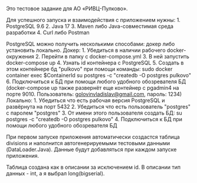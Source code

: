 Это тестовое задание для АО «РИВЦ-Пулково».

Для успешного запуска и взаимодействия с приложением нужны:
    1. PostgreSQL 9.6
    2. Java 17
    3. Maven либо Java-совместимая среда разработки
    4. Curl либо Postman

PostgreSQL можно получить несколькими способами: докер либо установить локально.
    Докер:
        1. Убедиться в наличии рабочего docker-окружения 
        2. Перейти в папку с docker-compose.yml
        3. В ней запустить docker-compose up
        4. Узнать id контейнера с PostgreSQL
        5. Создать в этом контейнере бд "pulkovo" при помощи команды: 
            sudo docker container exec $ContainerId su postgres -c "createdb -O postgres pulkovo"
        6. Подключиться к БД при помощи любого удобного обозревателя БД (docker-compose up также развернёт еще контейнер с pgadmin4 на порте 9010. Пользователь: golovinvladislav@gmail.com, пароль: 1234)
    Локально:
        1. Убедиться что есть рабочая версия PostgreSQL и развёрнута на порт 5432
        2. Убедиться что есть пользователь "postgres" c паролем "postgres"
        3. От имени этого пользователя создать БД:
            su postgres -c "createdb -O postgres pulkovo"
        4. Подключиться к БД при помощи любого удобного обозревателя БД

При первом запуске приложения автоматически создастся таблица divisions и наполнится автогенерируемыми тестовыми данными (DataLoader.Java). Данные будут добавляться при каждом запуске приложения.

Таблица создана как в описании за исключением id. В описании тип данных - int, а я выбрал long(bigserial).
